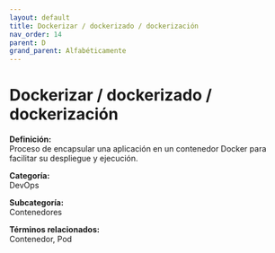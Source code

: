 ```yaml
---
layout: default
title: Dockerizar / dockerizado / dockerización
nav_order: 14
parent: D
grand_parent: Alfabéticamente
---
```


# Dockerizar / dockerizado / dockerización

**Definición:**  
Proceso de encapsular una aplicación en un contenedor Docker para facilitar su despliegue y ejecución.

**Categoría:**  
DevOps  

**Subcategoría:**  
Contenedores

**Términos relacionados:**  
Contenedor, Pod

